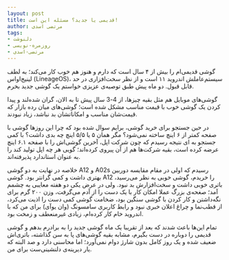 ```yaml
---
layout: post
title: قدیمی یا جدید؟ مسئله این است!
author: مرتضی اسدی
tags:
- دلنوشت
- روزمره-نویسی
- مرتضی-اسدی
---
```


گوشی قدیمی‌ام را بیش از ۴ سال است که دارم و هنوز هم خوب کار می‌کند؛ به لطف لینیج‌او‌اس (LineageOS)، سیستم‌عاملش اندروید ۱۱ است و از نظر سخت‌افزاری در حد قابل قبول. دو ماه پیش طبق توصیه‌ی عزیزی خواستم یک گوشی جدید بخرم.



گوشی‌های موبایل هم مثل بقیه چیزها، از 4-3 سال پیش تا به الان، گران شده‌لند و پیدا کردن یک  گوشی خوب با قیمت مناسب مشکل شده است؛ گوشی‌های میان رده بازار که قیمت‌شان مناسب و امکاناتشان بد نباشد، زیاد نبودند.

در حین جستجو برای خرید گوشی، برایم سوال شده بود که چرا این روزها گوشی با صفحه کمتر از ۶ اینچ ساخته نمی‌شود؟ مگر همان ۵ یا ۵/۵ اینچ چه بدی داشت؟ با کمی جستجو به ای نتیجه رسیدم که چون شرکت اپل، آخرین گوشی‌اش را با صفحه ۶.۱ اینچ عرضه کرده است، بقیه شرکت‌ها هم از آن پیروی کرده‌اند؛ گویی هر چه اپل تولید کند را به عنوان استاندارد پذیرفته‌اند.

خلاصه در نهایت به دو گوشی A12 و A02s رسیدم که اولی در مقام مقایسه دوربین بهتری داشت و کمی گرانتر بود. گوشی A12 را خریدم، گوشی خوبی به نظر می‌رسید، باتری خوبی داشت و سخت‌افزارش بد نبود. ولی در عرض یکی دو‌ هفته معایبی به چشمم آمد؛ صغحه‌ی بزرگ عملا امکان کار با یک دست را از آدم می‌گرفت، وزن ۲۰۰ گرم برای نگه‌داشتن و کار کردن با گوشی سنگین بود، ضخامت گوشی کمی دست را اذیت می‌کرد، از قطب‌نما و چراغ اعلان خبری نبود و رابط کاربری سامسونگ (وان یو‌آی) برای من که با اندروید خام کار کرده‌ام، زیادی غیرمنعطف و زمخت بود.

تمام این‌ها باعث شدند که بعد از تقریبا یک ماه گوشی جدید را به برادرم بدهم و گوشی قدیمی را دوباره در دست بگیرم، مشابه بقیه گوشی‌های پا به سن گذاشته، باتری‌اش ضعیف شده و یک روز کامل بدون شارژ دوام نمی‌آورد؛ اما محاسنی دارد و صد البته که یار دیرینه‌ی دلنشینی‌ست برای من.
